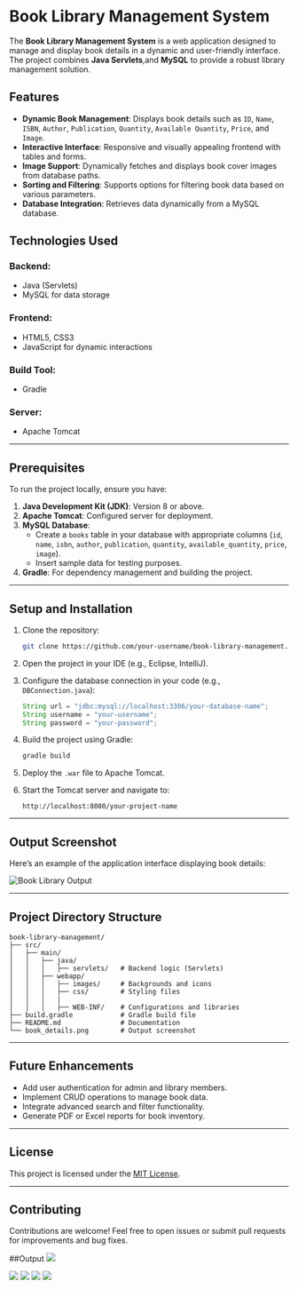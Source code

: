 
# Book Library Management System

The **Book Library Management System** is a web application designed to manage and display book details in a dynamic and user-friendly interface. The project combines **Java Servlets**,and **MySQL** to provide a robust library management solution.

## Features

- **Dynamic Book Management**: Displays book details such as `ID`, `Name`, `ISBN`, `Author`, `Publication`, `Quantity`, `Available Quantity`, `Price`, and `Image`.
- **Interactive Interface**: Responsive and visually appealing frontend with tables and forms.
- **Image Support**: Dynamically fetches and displays book cover images from database paths.
- **Sorting and Filtering**: Supports options for filtering book data based on various parameters.
- **Database Integration**: Retrieves data dynamically from a MySQL database.

## Technologies Used

### Backend:
- Java (Servlets)
- MySQL for data storage

### Frontend:
- HTML5, CSS3
- JavaScript for dynamic interactions

### Build Tool:
- Gradle

### Server:
- Apache Tomcat

---

## Prerequisites

To run the project locally, ensure you have:

1. **Java Development Kit (JDK)**: Version 8 or above.
2. **Apache Tomcat**: Configured server for deployment.
3. **MySQL Database**:
   - Create a `books` table in your database with appropriate columns (`id`, `name`, `isbn`, `author`, `publication`, `quantity`, `available_quantity`, `price`, `image`).
   - Insert sample data for testing purposes.
4. **Gradle**: For dependency management and building the project.

---

## Setup and Installation

1. Clone the repository:
   ```bash
   git clone https://github.com/your-username/book-library-management.git
   ```

2. Open the project in your IDE (e.g., Eclipse, IntelliJ).

3. Configure the database connection in your code (e.g., `DBConnection.java`):
   ```java
   String url = "jdbc:mysql://localhost:3306/your-database-name";
   String username = "your-username";
   String password = "your-password";
   ```

4. Build the project using Gradle:
   ```bash
   gradle build
   ```

5. Deploy the `.war` file to Apache Tomcat.

6. Start the Tomcat server and navigate to:
   ```
   http://localhost:8080/your-project-name
   ```

---

## Output Screenshot

Here’s an example of the application interface displaying book details:

![Book Library Output](book_details.png)

---

## Project Directory Structure

```
book-library-management/
├── src/
│   ├── main/
│   │   ├── java/
│   │   │   ├── servlets/   # Backend logic (Servlets)
│   │   ├── webapp/
│   │   │   ├── images/     # Backgrounds and icons
│   │   │   ├── css/        # Styling files
│   │   │   |
│   │   │   ├── WEB-INF/    # Configurations and libraries
├── build.gradle            # Gradle build file
├── README.md               # Documentation
└── book_details.png        # Output screenshot
```

---

## Future Enhancements

- Add user authentication for admin and library members.
- Implement CRUD operations to manage book data.
- Integrate advanced search and filter functionality.
- Generate PDF or Excel reports for book inventory.

---

## License

This project is licensed under the [MIT License](LICENSE).

---

## Contributing

Contributions are welcome! Feel free to open issues or submit pull requests for improvements and bug fixes.


##Output 
<img src="https://github.com/ArcherInfotechInhouseTraining/Java-Training-Batch1/blob/main/Pallavi/Advance_Java/practicle/servlet/MiniProjectLibraryManagementFinal/output/add_newbook.png">

<img src="https://github.com/ArcherInfotechInhouseTraining/Java-Training-Batch1/blob/main/Pallavi/Advance_Java/practicle/servlet/MiniProjectLibraryManagementFinal/output/add_newuser.png">

<img src="https://github.com/ArcherInfotechInhouseTraining/Java-Training-Batch1/blob/main/Pallavi/Advance_Java/practicle/servlet/MiniProjectLibraryManagementFinal/output/book_details.png">


<img src="https://github.com/ArcherInfotechInhouseTraining/Java-Training-Batch1/blob/main/Pallavi/Advance_Java/practicle/servlet/MiniProjectLibraryManagementFinal/output/bookservlet.png">

<img src="https://github.com/ArcherInfotechInhouseTraining/Java-Training-Batch1/blob/main/Pallavi/Advance_Java/practicle/servlet/MiniProjectLibraryManagementFinal/output/userLogin.png">

